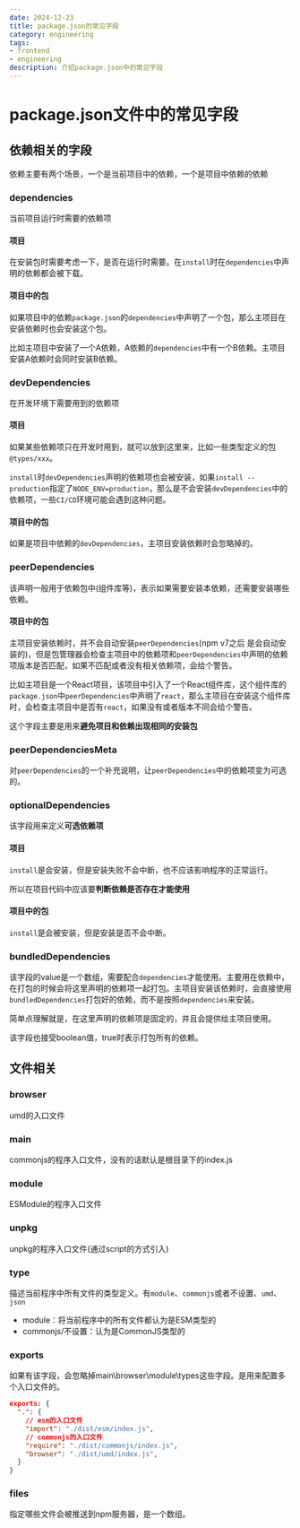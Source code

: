 ```yaml
---
date: 2024-12-23
title: package.json的常见字段
category: engineering
tags:
- frontend
- engineering
description: 介绍package.json中的常见字段
---
```


# package.json文件中的常见字段

## 依赖相关的字段

依赖主要有两个场景，一个是当前项目中的依赖，一个是项目中依赖的依赖

### dependencies

当前项目运行时需要的依赖项

#### 项目

在安装包时需要考虑一下，是否在运行时需要。在`install`时在`dependencies`中声明的依赖都会被下载。

#### 项目中的包

如果项目中的依赖`package.json`的`dependencies`中声明了一个包，那么主项目在安装依赖时也会安装这个包。

比如主项目中安装了一个A依赖，A依赖的`dependencies`中有一个B依赖。主项目安装A依赖时会同时安装B依赖。

### devDependencies

在开发环境下需要用到的依赖项

#### 项目

如果某些依赖项只在开发时用到，就可以放到这里来，比如一些类型定义的包`@types/xxx`。

`install`时`devDependencies`声明的依赖项也会被安装，如果`install --production`指定了`NODE_ENV=production`，那么是不会安装`devDependencies`中的依赖项，一些`CI/CD`环境可能会遇到这种问题。

#### 项目中的包

如果是项目中依赖的`devDependencies`，主项目安装依赖时会忽略掉的。

### peerDependencies

该声明一般用于依赖包中(组件库等)，表示如果需要安装本依赖，还需要安装哪些依赖。

#### 项目中的包

主项目安装依赖时，并不会自动安装`peerDependencies`(npm v7之后 是会自动安装的)，但是包管理器会检查主项目中的依赖项和`peerDependencies`中声明的依赖项版本是否匹配，如果不匹配或者没有相关依赖项，会给个警告。

比如主项目是一个React项目，该项目中引入了一个React组件库，这个组件库的`package.json`中`peerDependencies`中声明了`react`，那么主项目在安装这个组件库时，会检查主项目中是否有`react`，如果没有或者版本不同会给个警告。

这个字段主要是用来**避免项目和依赖出现相同的安装包**

### peerDependenciesMeta

对`peerDependencies`的一个补充说明，让`peerDependencies`中的依赖项变为可选的。

### optionalDependencies

该字段用来定义**可选依赖项**

#### 项目

`install`是会安装，但是安装失败不会中断，也不应该影响程序的正常运行。

所以在项目代码中应该要**判断依赖是否存在才能使用**

#### 项目中的包

`install`是会被安装，但是安装是否不会中断。

### bundledDependencies

该字段的value是一个数组，需要配合`dependencies`才能使用。主要用在依赖中，在打包的时候会将这里声明的依赖项一起打包。主项目安装该依赖时，会直接使用`bundledDependencies`打包好的依赖，而不是按照`dependencies`来安装。

简单点理解就是，在这里声明的依赖项是固定的，并且会提供给主项目使用。

该字段也接受boolean值，true时表示打包所有的依赖。

## 文件相关

### browser

umd的入口文件

### main

commonjs的程序入口文件，没有的话默认是根目录下的index.js

### module

ESModule的程序入口文件

### unpkg

unpkg的程序入口文件(通过script的方式引入)

### type

描述当前程序中所有文件的类型定义。有`module`、`commonjs`或者不设置、`umd`、`json`

- module：将当前程序中的所有文件都认为是ESM类型的
- commonjs/不设置：认为是CommonJS类型的

### exports

如果有该字段，会忽略掉main\browser\module\types这些字段。是用来配置多个入口文件的。

```json
exports: {
  ".": {
    // esm的入口文件
    "import": "./dist/esm/index.js",
    // commonjs的入口文件
    "require": "./dist/commonjs/index.js",
    "browser": "./dist/umd/index.js",
  }
}
```

### files

指定哪些文件会被推送到npm服务器，是一个数组。
